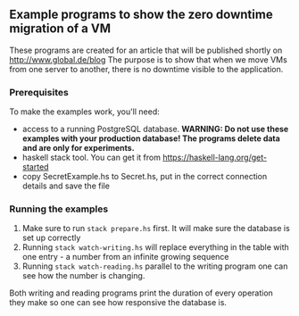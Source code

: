 ## Example programs to show the zero downtime migration of a VM

These programs are created for an article that will be published shortly on
http://www.global.de/blog The purpose is to show that when we move VMs from one
server to another, there is no downtime visible to the application.

### Prerequisites

To make the examples work, you'll need:

- access to a running PostgreSQL database. **WARNING: Do not use these
examples with your production database! The programs delete data and are only
for experiments.**
- haskell stack tool. You can get it from https://haskell-lang.org/get-started
- copy SecretExample.hs to Secret.hs, put in the correct connection details and
  save the file

### Running the examples

1. Make sure to run `stack prepare.hs` first. It will make sure the database is
   set up correctly
2. Running `stack watch-writing.hs` will replace everything in the table with
   one entry - a number from an infinite growing sequence
3. Running `stack watch-reading.hs` parallel to the writing program one can see
   how the number is changing.
   
Both writing and reading programs print the duration of every operation they
make so one can see how responsive the database is.
